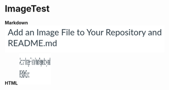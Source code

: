 # ImageTest
**Markdown**
![RepositoryImage](Images/RepositoryImage.png)
**HTML**
<img src="Images/RepositoryImage.png" alt="RepositoryImage" width="100" height="100">

